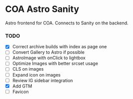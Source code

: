 # COA Astro Sanity

Astro frontend for COA. Connects to Sanity on the backend.

### TODO
- [x] Correct archive builds with index as page one
- [ ] Convert Gallery to Astro if possible
- [ ] AstroImage with onClick to lightbox
- [ ] Optimize Images with better srcset usage
- [ ] CLS on images
- [ ] Expand icon on images
- [ ] Review IG sidebar integration
- [x] Add GTM
- [ ] Favicon
